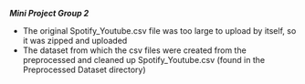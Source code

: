 ***Mini Project Group 2***

- The original Spotify_Youtube.csv file was too large to upload by itself, so it was zipped and uploaded
- The dataset from which the csv files were created from the preprocessed and cleaned up Spotify_Youtube.csv (found in the Preprocessed Dataset directory)
